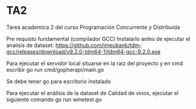 

# TA2
Tarea academica 2 del curso Programación Concurrente y Distribuida

Pre requisto fundamental (compilador GCC) Instalarlo antes de ejecutar el analisis de dataset:
https://github.com/jmeubank/tdm-gcc/releases/download/v9.2.0-tdm64-1/tdm64-gcc-9.2.0.exe

Para ejecutar el servidor local situarse en la raiz del proyecto y en cmd escribir
go run cmd/gopherapi/main.go

Se debe tener go para escritorio instalado

Para ejecutar el análisis de la dataset de Calidad de vinos, ejecutar el siguiente comando
go run winetest.go


